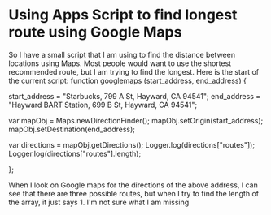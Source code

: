 
# Using Apps Script to find longest route using Google Maps

So I have a small script that I am using to find the distance between locations using Maps. Most people would want to use the shortest recommended route, but I am trying to find the longest. Here is the start of the current script:
function googlemaps (start_address, end_address) {

start_address = "Starbucks, 799 A St, Hayward, CA 94541";
end_address = "Hayward BART Station, 699 B St, Hayward, CA 94541";

var mapObj = Maps.newDirectionFinder();
mapObj.setOrigin(start_address);
mapObj.setDestination(end_address);

var directions = mapObj.getDirections();
Logger.log(directions["routes"]);
Logger.log(directions["routes"].length);

};

When I look on Google maps for the directions of the above address, I can see that there are three possible routes, but when I try to find the length of the array, it just says 1. I'm not sure what I am missing

        